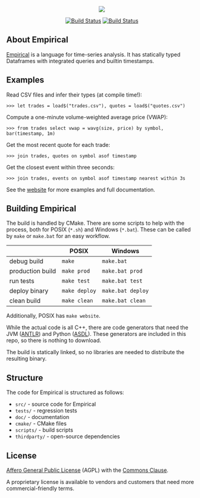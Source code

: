 <p align="center"><img src="https://www.empirical-soft.com/logo.png"></p>

<p align="center">
<a href="https://ci.appveyor.com/project/chrisaycock/empirical-lang"><img src="https://ci.appveyor.com/api/projects/status/t0l0fewb96t82bup?svg=true" alt="Build Status"></a>
<a href="https://travis-ci.com/chrisaycock/empirical-lang"><img src="https://travis-ci.com/chrisaycock/empirical-lang.svg?branch=master" alt="Build Status"></a>
</p>

## About Empirical

[Empirical](https://www.empirical-soft.com/) is a language for time-series analysis. It has statically typed Dataframes with integrated queries and builtin timestamps.

## Examples

Read CSV files and infer their types (at compile time!):

```
>>> let trades = load$("trades.csv"), quotes = load$("quotes.csv")
```

Compute a one-minute volume-weighted average price (VWAP):

```
>>> from trades select vwap = wavg(size, price) by symbol, bar(timestamp, 1m)
```

Get the most recent quote for each trade:

```
>>> join trades, quotes on symbol asof timestamp
```

Get the closest event within three seconds:

```
>>> join trades, events on symbol asof timestamp nearest within 3s
```

See the [website](https://www.empirical-soft.com/) for more examples and full documentation.

## Building Empirical

The build is handled by CMake. There are some scripts to help with the process, both for POSIX (`*.sh`) and Windows (`*.bat`). These can be called by `make` or `make.bat` for an easy workflow.

|     | POSIX | Windows |
| --- | ----- | --------|
| debug build | `make` | `make.bat` |
| production build | `make prod` | `make.bat prod` |
| run tests | `make test` | `make.bat test` |
| deploy binary | `make deploy` | `make.bat deploy` |
| clean build | `make clean` | `make.bat clean` |

Additionally, POSIX has `make website`.

While the actual code is all C++, there are code generators that need the JVM ([ANTLR](https://www.antlr.org)) and Python ([ASDL](https://github.com/empirical-soft/asdl4cpp)). These generators are included in this repo, so there is nothing to download.

The build is statically linked, so no libraries are needed to distribute the resulting binary.

## Structure

The code for Empirical is structured as follows:

 - `src/` - source code for Empirical
 - `tests/` - regression tests
 - `doc/` - documentation
 - `cmake/` - CMake files
 - `scripts/` - build scripts
 - `thirdparty/` - open-source dependencies

## License

[Affero General Public License](https://www.gnu.org/licenses/agpl-3.0.en.html) (AGPL) with the [Commons Clause](https://commonsclause.com).

A proprietary license is available to vendors and customers that need more commercial-friendly terms.
